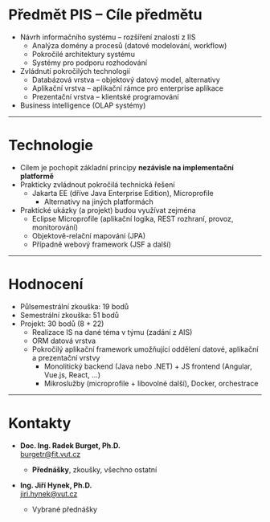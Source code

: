 # Předmět PIS – Cíle předmětu

- Návrh informačního systému – rozšíření znalostí z IIS
	- Analýza domény a procesů (datové modelování, workflow)
	- Pokročilé architektury systému
	- Systémy pro podporu rozhodování
- Zvládnutí pokročilých technologií
	- Databázová vrstva – objektový datový model, alternativy
	- Aplikační vrstva – aplikační rámce pro enterprise aplikace
	- Prezentační vrstva – klientské programování
- Business intelligence (OLAP systémy)

---

# Technologie

- Cílem je pochopit základní principy **nezávisle na implementační platformě**
- Prakticky zvládnout pokročilá technická řešení
	- Jakarta EE (dříve Java Enterprise Edition), Microprofile
		- Alternativy na jiných platformách
- Praktické ukázky (a projekt) budou využívat zejména
	- Eclipse Microprofile (aplikační logika, REST rozhraní, provoz, monitorování)
	- Objektově-relační mapování (JPA)
	- Případně webový framework (JSF a další)

---

# Hodnocení

- Půlsemestrální zkouška: 19 bodů
- Semestrální zkouška: 51 bodů
- Projekt: 30 bodů (8 + 22)
	- Realizace IS na dané téma v týmu (zadání z AIS)
	- ORM datová vrstva
	- Pokročilý aplikační framework umožňující oddělení datové, aplikační a prezentační vrstvy
		- Monolitický backend (Java nebo .NET) + JS frontend (Angular, Vue.js, React, ...)
		- Mikroslužby (microprofile + libovolné další), Docker, orchestrace

---

# Kontakty
- **Doc. Ing. Radek Burget, Ph.D.** \
burgetr@fit.vut.cz
	- **Přednášky**, zkoušky, všechno ostatní

- **Ing. Jiří Hynek, Ph.D.** \
jiri.hynek@vut.cz
	- Vybrané přednášky

